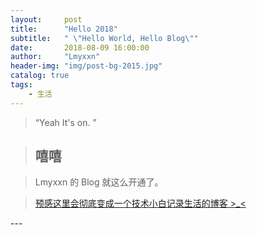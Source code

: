```yaml
---
layout:     post
title:      "Hello 2018"
subtitle:   " \"Hello World, Hello Blog\""
date:       2018-08-09 16:00:00
author:     "Lmyxxn"
header-img: "img/post-bg-2015.jpg"
catalog: true
tags:
    - 生活
---
```


> “Yeah It's on. ”


>## 嘻嘻

>Lmyxxn 的 Blog 就这么开通了。


>[预感这里会彻底变成一个技术小白记录生活的博客 >_<](#build) 



<p id = "build"></p>
---
